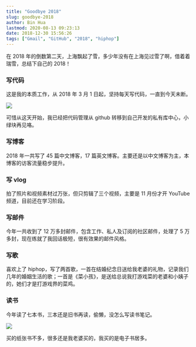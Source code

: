 ```yaml
---
title: "Goodbye 2018"
slug: goodbye-2018
author: Bin Hua
lastmod: 2020-08-13 09:23:13
date: 2018-12-30 15:56:26
tags: ["Gmail", "GitHub", "2018", "hiphop"]
---
```


在 2018 年的倒数第二天，上海飘起了雪，多少年没有在上海见过雪了啊，借着着瑞雪，总结下自己的 2018！

### 写代码

这是我的本质工作，从 2018 年 3 月 1 日起，坚持每天写代码，一直到今天未断。

![](/imgs/goodbye-2018-01.jpg)

可惜从这天开始，我已经把代码管理从 github 转移到自己开发的私有库中心，小绿块再见咯。

### 写博客

2018 年一共写了 45 篇中文博客，17 篇英文博客。主要还是以中文博客为主，本博客的访客流量稳步提升。

### 写 vlog

拍了照片和视频素材过万张，但只剪辑了三个视频，主要是 11 月份才开 YouTube 频道，目前还在学习阶段。

### 写邮件

今年一共收到了 12 万多封邮件，包含工作、私人及订阅的社区邮件，处理了 5 万多封，现在练就了我回话极短，很有效果的邮件风格。

### 写歌

喜欢上了 hiphop，写了两首歌，一首在结婚纪念日送给我老婆的礼物，记录我们几年的婚姻生活的歌；一首是《菜小孩》，是送给总说我打游戏菜的老婆和小姨子的，她们才是打游戏界的菜鸡。

### 读书

今年读了七本书，三本还是旧书再读，偷懒，没怎么写读书笔记。

![](/imgs/goodbye-2018-02.jpg)

买的纸张书不多，很多还是我老婆买的，我买的是电子书居多。